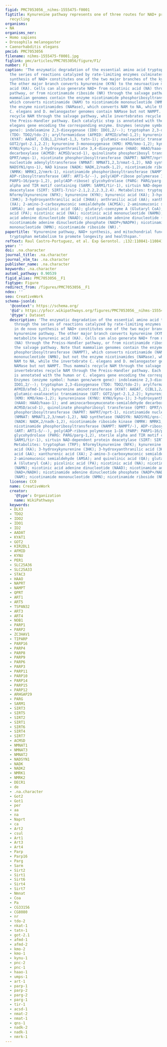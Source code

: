 ```yaml
---
figid: PMC7053056__nihms-1555475-f0001
figtitle: Kynurenine pathway represents one of three routes for NAD+ production or
  recycling
organisms:
- NA
organisms_ner:
- Homo sapiens
- Drosophila melanogaster
- Caenorhabditis elegans
pmcid: PMC7053056
filename: nihms-1555475-f0001.jpg
figlink: pmc/articles/PMC7053056/figure/F1/
number: F1
caption: 'The enzymatic degradation of the essential amino acid tryptophan (TRP) through
  the series of reactions catalyzed by rate-limiting enzymes culminates in de novo
  synthesis of NAD+ constitutes one of the two major branches of the kynurenine pathway.
  The other major branch converts kynurenine (KYN) to the neuroactive metabolite kynurenic
  acid (KA). Cells can also generate NAD+ from nicotinic acid (NA) through the Preiss-Handler
  pathway, or from nicotinamide riboside (NR) through the salvage pathway. Note that
  mammalian genomes contain the enzyme nicotinamide phosphoribosyltransferase (NAMPT),
  which converts nicotinamide (NAM) to nicotinamide mononucleotide (NMN), but not
  the enzyme nicotinamides (NAMase), which converts NAM to NA, while the invertebrate
  C. elegans and D. melanogaster genomes contain NAMase but not NAMPT. Thus mammals
  recycle NAM through the salvage pathway, while invertebrates recycle NAM through
  the Preiss-Handler pathway. Each catalytic step is annotated with the human or C.
  elegans gene encoding the corresponding enzyme. Enzymes (enzyme symbol: human gene/worm
  gene): indoleamine 2,3-dioxygenase (IDO: IDO1,2/--); tryptophan 2,3-dioxygenase
  (TDO: TDO2/tdo-2); arylformamidase (AFMID: AFMID/afmd-1,2); kynurenine aminotransferase
  (KYAT: AADAT, CCBL1,2/nkat-1,3, tatn-1); glutamic-oxaloacetic transaminase (GOT:
  GOT2/got-2.1,2.2); kynurenine 3-monooxygenase (KMO: KMO/kmo-1,2); kynureninase (KYNU:
  KYNU/kynu-1); 3-hydroxyanthranilate 3,4-dioxygenase (HAAO: HAAO/haao-1); and aminocarboxymuconate-semialdehyde
  decarboxylase (ACMSD: ACMSD/acsd-1), quinolinate phosphoribosyl transferase (QPRT:
  QPRT/umps-1), nicotinate phosphoribosyltransferase (NAPRT: NAPRT/nprt-1), nicotinamide
  nucleotide adenylyltransferase (NMNAT: NMNAT1,2,3/nmat-1,2), NAD synthetase (NADSYN:
  NADSYN1/qns-1), NAD kinase (NADK: NADK,2/nadk-1,2), nicotinamide riboside kinase
  (NMRK: NMRK1,2/nmrk-1), nicotinamide phosphoribosyltransferase (NAMPT: NAMPT/-),
  ADP-ribosyltransferase (ART: ART1–5/--), poly(ADP-ribose polymerase 1–16 (PARP:
  PARP1–16/parp-1,2), poly(ADP-ribose) glycohydrolase (PARG: PARG/parg-1,2), sterile
  alpha and TIR motif containing (SARM: SARM1/tir-1), sirtuin NAD-dependent protein
  deacetylase (SIRT: SIRT1-7/sir-2.1,2.2,2.3,2.4). Metabolites: tryptophan (TRP);
  Nformylkynurenine (NFK); kynurenine (KYN); kynurenic acid (KA); 3-hydroxykynurenine
  (3HK); 3-hydroxyanthranilic acid (3HAA); anthranilic acid (AA); xanthurenic acid
  (XA); 2-amino-3-carboxymuconic semialdehyde (ACMSA); 2-aminomuconic semialdehyde
  (AMSA); and quinolinic acid (QA); glutaryl-coenzyme A (Glutaryl CoA); picolinic
  acid (PA); nicotinic acid (NA); nicotinic acid mononucleotide (NAMN); nicotinic
  acid adenine dinucleotide (NAAD); nicotinamide adenine dinucleotide (NAD+/NADH);
  nicotinamide adenine dinucleotide phosphate (NADP+/NADPH); nicotinamide (NAM); nicotinamide
  mononucleotide (NMN); nicotinamide riboside (NR).'
papertitle: 'Kynurenine pathway, NAD+ synthesis, and mitochondrial function: targeting
  tryptophan metabolism to promote longevity and healthspan.'
reftext: Raul Castro-Portuguez, et al. Exp Gerontol. ;132:110841-110841.
year: ''
doi: .na.character
journal_title: .na.character
journal_nlm_ta: .na.character
publisher_name: .na.character
keywords: .na.character
automl_pathway: 0.90539
figid_alias: PMC7053056__F1
figtype: Figure
redirect_from: /figures/PMC7053056__F1
ndex: ''
seo: CreativeWork
schema-jsonld:
  '@context': https://schema.org/
  '@id': https://pfocr.wikipathways.org/figures/PMC7053056__nihms-1555475-f0001.html
  '@type': Dataset
  description: 'The enzymatic degradation of the essential amino acid tryptophan (TRP)
    through the series of reactions catalyzed by rate-limiting enzymes culminates
    in de novo synthesis of NAD+ constitutes one of the two major branches of the
    kynurenine pathway. The other major branch converts kynurenine (KYN) to the neuroactive
    metabolite kynurenic acid (KA). Cells can also generate NAD+ from nicotinic acid
    (NA) through the Preiss-Handler pathway, or from nicotinamide riboside (NR) through
    the salvage pathway. Note that mammalian genomes contain the enzyme nicotinamide
    phosphoribosyltransferase (NAMPT), which converts nicotinamide (NAM) to nicotinamide
    mononucleotide (NMN), but not the enzyme nicotinamides (NAMase), which converts
    NAM to NA, while the invertebrate C. elegans and D. melanogaster genomes contain
    NAMase but not NAMPT. Thus mammals recycle NAM through the salvage pathway, while
    invertebrates recycle NAM through the Preiss-Handler pathway. Each catalytic step
    is annotated with the human or C. elegans gene encoding the corresponding enzyme.
    Enzymes (enzyme symbol: human gene/worm gene): indoleamine 2,3-dioxygenase (IDO:
    IDO1,2/--); tryptophan 2,3-dioxygenase (TDO: TDO2/tdo-2); arylformamidase (AFMID:
    AFMID/afmd-1,2); kynurenine aminotransferase (KYAT: AADAT, CCBL1,2/nkat-1,3, tatn-1);
    glutamic-oxaloacetic transaminase (GOT: GOT2/got-2.1,2.2); kynurenine 3-monooxygenase
    (KMO: KMO/kmo-1,2); kynureninase (KYNU: KYNU/kynu-1); 3-hydroxyanthranilate 3,4-dioxygenase
    (HAAO: HAAO/haao-1); and aminocarboxymuconate-semialdehyde decarboxylase (ACMSD:
    ACMSD/acsd-1), quinolinate phosphoribosyl transferase (QPRT: QPRT/umps-1), nicotinate
    phosphoribosyltransferase (NAPRT: NAPRT/nprt-1), nicotinamide nucleotide adenylyltransferase
    (NMNAT: NMNAT1,2,3/nmat-1,2), NAD synthetase (NADSYN: NADSYN1/qns-1), NAD kinase
    (NADK: NADK,2/nadk-1,2), nicotinamide riboside kinase (NMRK: NMRK1,2/nmrk-1),
    nicotinamide phosphoribosyltransferase (NAMPT: NAMPT/-), ADP-ribosyltransferase
    (ART: ART1–5/--), poly(ADP-ribose polymerase 1–16 (PARP: PARP1–16/parp-1,2), poly(ADP-ribose)
    glycohydrolase (PARG: PARG/parg-1,2), sterile alpha and TIR motif containing (SARM:
    SARM1/tir-1), sirtuin NAD-dependent protein deacetylase (SIRT: SIRT1-7/sir-2.1,2.2,2.3,2.4).
    Metabolites: tryptophan (TRP); Nformylkynurenine (NFK); kynurenine (KYN); kynurenic
    acid (KA); 3-hydroxykynurenine (3HK); 3-hydroxyanthranilic acid (3HAA); anthranilic
    acid (AA); xanthurenic acid (XA); 2-amino-3-carboxymuconic semialdehyde (ACMSA);
    2-aminomuconic semialdehyde (AMSA); and quinolinic acid (QA); glutaryl-coenzyme
    A (Glutaryl CoA); picolinic acid (PA); nicotinic acid (NA); nicotinic acid mononucleotide
    (NAMN); nicotinic acid adenine dinucleotide (NAAD); nicotinamide adenine dinucleotide
    (NAD+/NADH); nicotinamide adenine dinucleotide phosphate (NADP+/NADPH); nicotinamide
    (NAM); nicotinamide mononucleotide (NMN); nicotinamide riboside (NR).'
  license: CC0
  name: CreativeWork
  creator:
    '@type': Organization
    name: WikiPathways
  keywords:
  - DLX3
  - TDO2
  - IDO2
  - IDO1
  - ID2
  - AADAT
  - KYAT1
  - GOT2
  - KIR2DL1
  - AFMID
  - KYNU
  - PER1
  - SLC25A36
  - SLC25A33
  - STAC3
  - HAAO
  - NAPRT
  - NAMPT
  - QPRT
  - ART1
  - ART5
  - TSPAN32
  - ART3
  - ART4
  - NOB1
  - PARP1
  - PARP2
  - ZC3HAV1
  - TIPARP
  - PARP16
  - PARP4
  - PARP8
  - PARP9
  - PARP6
  - PARP3
  - PARP11
  - PARP10
  - PARP14
  - PARP15
  - PARP12
  - ARHGAP29
  - PARG
  - SARM1
  - SIRT3
  - SIRT5
  - SIRT2
  - SIRT1
  - SIRT6
  - SIRT4
  - SIRT7
  - ACMSD
  - NMNAT1
  - NMNAT3
  - NMNAT2
  - NADSYN1
  - NADK
  - NADK2
  - NMRK1
  - NMRK2
  - DECR1
  - de
  - .na.character
  - Got2
  - Got1
  - per
  - aa
  - na
  - Naprt
  - ca
  - Art2
  - csul
  - Art1
  - Art3
  - Art4
  - Parp
  - Parp16
  - Parg
  - Sarm
  - Sirt2
  - Sirt1
  - Sirt6
  - Sirt4
  - Sirt7
  - Nmnat
  - Coa
  - Pa
  - CG33156
  - CG8080
  - nr
  - tdo-2
  - nkat-1
  - tatn-1
  - got-2.1
  - afmd-1
  - afmd-2
  - kmo-2
  - kmo-1
  - kynu-1
  - pnc-2
  - pnc-1
  - haao-1
  - umps-1
  - art-1
  - parp-1
  - parp-2
  - parg-2
  - parg-1
  - tir-1
  - acsd-1
  - nmat-2
  - nmat-1
  - qns-1
  - nadk-2
  - nadk-1
  - nmrk-1
---
```

